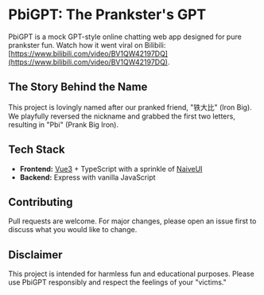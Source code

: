 # PbiGPT: The Prankster's GPT
PbiGPT is a mock GPT-style online chatting web app designed for pure prankster fun.  Watch how it went viral on Bilibili: [https://www.bilibili.com/video/BV1QW42197DQ](https://www.bilibili.com/video/BV1QW42197DQ).
## The Story Behind the Name

This project is lovingly named after our pranked friend, "铁大比" (Iron Big). We playfully reversed the nickname and grabbed the first two letters, resulting in "Pbi" (Prank Big Iron).

## Tech Stack
* **Frontend:** [Vue3](https://vuejs.org
) + TypeScript with a sprinkle of [NaiveUI](https://www.naiveui.com/)
* **Backend:** Express with vanilla JavaScript

## Contributing

Pull requests are welcome. For major changes, please open an issue first to discuss what you would like to change.   


## Disclaimer

This project is intended for harmless fun and educational purposes. Please use PbiGPT responsibly and respect the feelings of your "victims."
